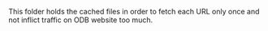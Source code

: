 
This folder holds the cached files in order to fetch each URL only once
and not inflict traffic on ODB website too much.

